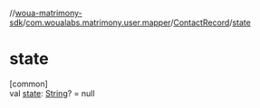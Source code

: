 //[woua-matrimony-sdk](../../../index.md)/[com.woualabs.matrimony.user.mapper](../index.md)/[ContactRecord](index.md)/[state](state.md)

# state

[common]\
val [state](state.md): [String](https://kotlinlang.org/api/latest/jvm/stdlib/kotlin/-string/index.html)? = null
